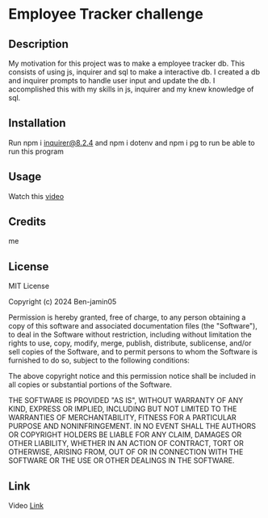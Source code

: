 # Employee Tracker challenge

## Description

My motivation for this project was to make a employee tracker db. This consists of using js, inquirer and sql to make a interactive db. I created a db and inquirer prompts to handle user input and update the db. I accomplished this with my skills in js, inquirer and my knew knowledge of sql. 

## Installation

Run npm i inquirer@8.2.4 and npm i dotenv and npm i pg to run be able to run this program

## Usage

Watch this [video](https://drive.google.com/file/d/1NNhM5XY418lVOBRSvEOM4JVo6sM1J5Br/view)

## Credits 

me

## License

MIT License

Copyright (c) 2024 Ben-jamin05

Permission is hereby granted, free of charge, to any person obtaining a copy
of this software and associated documentation files (the "Software"), to deal
in the Software without restriction, including without limitation the rights
to use, copy, modify, merge, publish, distribute, sublicense, and/or sell
copies of the Software, and to permit persons to whom the Software is
furnished to do so, subject to the following conditions:

The above copyright notice and this permission notice shall be included in all
copies or substantial portions of the Software.

THE SOFTWARE IS PROVIDED "AS IS", WITHOUT WARRANTY OF ANY KIND, EXPRESS OR
IMPLIED, INCLUDING BUT NOT LIMITED TO THE WARRANTIES OF MERCHANTABILITY,
FITNESS FOR A PARTICULAR PURPOSE AND NONINFRINGEMENT. IN NO EVENT SHALL THE
AUTHORS OR COPYRIGHT HOLDERS BE LIABLE FOR ANY CLAIM, DAMAGES OR OTHER
LIABILITY, WHETHER IN AN ACTION OF CONTRACT, TORT OR OTHERWISE, ARISING FROM,
OUT OF OR IN CONNECTION WITH THE SOFTWARE OR THE USE OR OTHER DEALINGS IN THE
SOFTWARE.



## Link

Video [Link](https://drive.google.com/file/d/1NNhM5XY418lVOBRSvEOM4JVo6sM1J5Br/view)